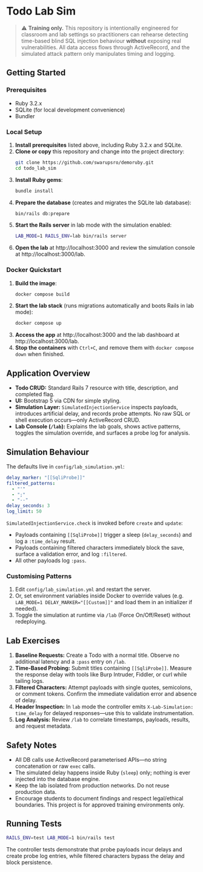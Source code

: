 # Todo Lab Sim

> ⚠️ **Training only.** This repository is intentionally engineered for classroom and lab settings so practitioners can rehearse detecting time-based blind SQL injection behaviour **without** exposing real vulnerabilities. All data access flows through ActiveRecord, and the simulated attack pattern only manipulates timing and logging.

## Getting Started

### Prerequisites

- Ruby 3.2.x
- SQLite (for local development convenience)
- Bundler

### Local Setup

1. **Install prerequisites** listed above, including Ruby 3.2.x and SQLite.
2. **Clone or copy** this repository and change into the project directory:
   ```bash
   git clone https://github.com/swarupsro/demoruby.git
   cd todo_lab_sim
   ```
3. **Install Ruby gems**:
   ```bash
   bundle install
   ```
4. **Prepare the database** (creates and migrates the SQLite lab database):
   ```bash
   bin/rails db:prepare
   ```
5. **Start the Rails server** in lab mode with the simulation enabled:
   ```bash
   LAB_MODE=1 RAILS_ENV=lab bin/rails server
   ```
6. **Open the lab** at http://localhost:3000 and review the simulation console at http://localhost:3000/lab.

### Docker Quickstart

1. **Build the image**:
   ```bash
   docker compose build
   ```
2. **Start the lab stack** (runs migrations automatically and boots Rails in lab mode):
   ```bash
   docker compose up
   ```
3. **Access the app** at http://localhost:3000 and the lab dashboard at http://localhost:3000/lab.
4. **Stop the containers** with `Ctrl+C`, and remove them with `docker compose down` when finished.

## Application Overview

- **Todo CRUD:** Standard Rails 7 resource with title, description, and completed flag.
- **UI:** Bootstrap 5 via CDN for simple styling.
- **Simulation Layer:** `SimulatedInjectionService` inspects payloads, introduces artificial delay, and records probe attempts. No raw SQL or shell execution occurs—only ActiveRecord CRUD.
- **Lab Console (`/lab`):** Explains the lab goals, shows active patterns, toggles the simulation override, and surfaces a probe log for analysis.

## Simulation Behaviour

The defaults live in `config/lab_simulation.yml`:

```yaml
delay_marker: "[[SqliProbe]]"
filtered_patterns:
  - "'"
  - ";"
  - "--"
delay_seconds: 3
log_limit: 50
```

`SimulatedInjectionService.check` is invoked before `create` and `update`:

- Payloads containing `[[SqliProbe]]` trigger a sleep (`delay_seconds`) and log a `:time_delay` result.
- Payloads containing filtered characters immediately block the save, surface a validation error, and log `:filtered`.
- All other payloads log `:pass`.

### Customising Patterns

1. Edit `config/lab_simulation.yml` and restart the server.
2. Or, set environment variables inside Docker to override values (e.g. `LAB_MODE=1 DELAY_MARKER="[[Custom]]"` and load them in an initializer if needed).
3. Toggle the simulation at runtime via `/lab` (Force On/Off/Reset) without redeploying.

## Lab Exercises

1. **Baseline Requests:** Create a Todo with a normal title. Observe no additional latency and a `:pass` entry on `/lab`.
2. **Time-Based Probing:** Submit titles containing `[[SqliProbe]]`. Measure the response delay with tools like Burp Intruder, Fiddler, or curl while tailing logs.
3. **Filtered Characters:** Attempt payloads with single quotes, semicolons, or comment tokens. Confirm the immediate validation error and absence of delay.
4. **Header Inspection:** In `lab` mode the controller emits `X-Lab-Simulation: time_delay` for delayed responses—use this to validate instrumentation.
5. **Log Analysis:** Review `/lab` to correlate timestamps, payloads, results, and request metadata.

## Safety Notes

- All DB calls use ActiveRecord parameterised APIs—no string concatenation or raw `exec` calls.
- The simulated delay happens inside Ruby (`sleep`) only; nothing is ever injected into the database engine.
- Keep the lab isolated from production networks. Do not reuse production data.
- Encourage students to document findings and respect legal/ethical boundaries. This project is for approved training environments only.

## Running Tests

```bash
RAILS_ENV=test LAB_MODE=1 bin/rails test
```

The controller tests demonstrate that probe payloads incur delays and create probe log entries, while filtered characters bypass the delay and block persistence.

